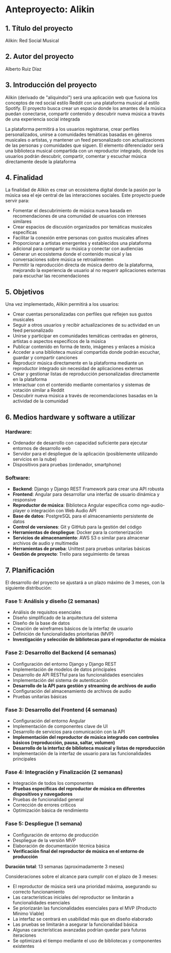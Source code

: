 # Anteproyecto: Alikin

## 1. Título del proyecto
Alikin: Red Social Musical

## 2. Autor del proyecto
Alberto Ruiz Díaz

## 3. Introducción del proyecto
Alikin (derivado de "aliquindoi") será una aplicación web que fusiona los conceptos de red social estilo Reddit con una plataforma musical al estilo Spotify. El proyecto busca crear un espacio donde los amantes de la música puedan conectarse, compartir contenido y descubrir nueva música a través de una experiencia social integrada

La plataforma permitirá a los usuarios registrarse, crear perfiles personalizados, unirse a comunidades temáticas basadas en géneros musicales o artistas, y mantener un feed personalizado con actualizaciones de las personas y comunidades que siguen. El elemento diferenciador será una biblioteca musical compartida con un reproductor integrado, donde los usuarios podrán descubrir, compartir, comentar y escuchar música directamente desde la plataforma 

## 4. Finalidad
La finalidad de Alikin es crear un ecosistema digital donde la pasión por la música sea el eje central de las interacciones sociales. Este proyecto puede servir para:

- Fomentar el descubrimiento de música nueva basada en recomendaciones de una comunidad de usuarios con intereses similares
- Crear espacios de discusión organizados por temáticas musicales específicas
- Facilitar la conexión entre personas con gustos musicales afines
- Proporcionar a artistas emergentes y establecidos una plataforma adicional para compartir su música y conectar con audiencias
- Generar un ecosistema donde el contenido musical y las conversaciones sobre música se retroalimenten
- Permitir la reproducción directa de música dentro de la plataforma, mejorando la experiencia de usuario al no requerir aplicaciones externas para escuchar las recomendaciones

## 5. Objetivos
Una vez implementado, Alikin permitirá a los usuarios:

- Crear cuentas personalizadas con perfiles que reflejen sus gustos musicales
- Seguir a otros usuarios y recibir actualizaciones de su actividad en un feed personalizado
- Unirse y participar en comunidades temáticas centradas en géneros, artistas o aspectos específicos de la música
- Publicar contenido en forma de texto, imágenes y enlaces a música
- Acceder a una biblioteca musical compartida donde podrán escuchar, guardar y compartir canciones
- Reproducir música directamente en la plataforma mediante un reproductor integrado sin necesidad de aplicaciones externas
- Crear y gestionar listas de reproducción personalizadas directamente en la plataforma
- Interactuar con el contenido mediante comentarios y sistemas de votación similar a Reddit
- Descubrir nueva música a través de recomendaciones basadas en la actividad de la comunidad

## 6. Medios hardware y software a utilizar
### Hardware:
- Ordenador de desarrollo con capacidad suficiente para ejecutar entornos de desarrollo web
- Servidor para el despliegue de la aplicación (posiblemente utilizando servicios en la nube)
- Dispositivos para pruebas (ordenador, smartphone)

### Software:
- **Backend**: Django y Django REST Framework para crear una API robusta
- **Frontend**: Angular para desarrollar una interfaz de usuario dinámica y responsive
- **Reproductor de música**: Biblioteca Angular específica como ngx-audio-player o integración con Web Audio API
- **Base de datos**: PostgreSQL para el almacenamiento persistente de datos
- **Control de versiones**: Git y GitHub para la gestión del código
- **Herramientas de despliegue**: Docker para la contenerización
- **Servicios de almacenamiento**: AWS S3 o similar para almacenar archivos de audio y multimedia
- **Herramientas de prueba**: Unittest para pruebas unitarias básicas
- **Gestión de proyecto**: Trello para seguimiento de tareas

## 7. Planificación
El desarrollo del proyecto se ajustará a un plazo máximo de 3 meses, con la siguiente distribución:

### Fase 1: Análisis y diseño (2 semanas)
- Análisis de requisitos esenciales
- Diseño simplificado de la arquitectura del sistema
- Diseño de la base de datos
- Creación de wireframes básicos de la interfaz de usuario
- Definición de funcionalidades prioritarias (MVP)
- **Investigación y selección de bibliotecas para el reproductor de música**

### Fase 2: Desarrollo del Backend (4 semanas)
- Configuración del entorno Django y Django REST
- Implementación de modelos de datos principales
- Desarrollo de API RESTful para las funcionalidades esenciales
- Implementación del sistema de autenticación
- **Desarrollo de la API para gestión y streaming de archivos de audio**
- Configuración del almacenamiento de archivos de audio
- Pruebas unitarias básicas

### Fase 3: Desarrollo del Frontend (4 semanas)
- Configuración del entorno Angular
- Implementación de componentes clave de UI
- Desarrollo de servicios para comunicación con la API
- **Implementación del reproductor de música integrado con controles básicos (reproducción, pausa, saltar, volumen)**
- **Desarrollo de la interfaz de biblioteca musical y listas de reproducción**
- Implementación de la interfaz de usuario para las funcionalidades principales

### Fase 4: Integración y Finalización (2 semanas)
- Integración de todos los componentes
- **Pruebas específicas del reproductor de música en diferentes dispositivos y navegadores**
- Pruebas de funcionalidad general
- Corrección de errores críticos
- Optimización básica de rendimiento

### Fase 5: Despliegue (1 semana)
- Configuración de entorno de producción
- Despliegue de la versión MVP
- Elaboración de documentación técnica básica
- **Verificación final del reproductor de música en el entorno de producción**

**Duración total**: 13 semanas (aproximadamente 3 meses)

Consideraciones sobre el alcance para cumplir con el plazo de 3 meses:
- El reproductor de música será una prioridad máxima, asegurando su correcto funcionamiento
- Las características iniciales del reproductor se limitarán a funcionalidades esenciales
- Se priorizarán las funcionalidades esenciales para el MVP (Producto Mínimo Viable)
- La interfaz se centrará en usabilidad más que en diseño elaborado
- Las pruebas se limitarán a asegurar la funcionalidad básica
- Algunas características avanzadas podrían quedar para futuras iteraciones
- Se optimizará el tiempo mediante el uso de bibliotecas y componentes existentes
